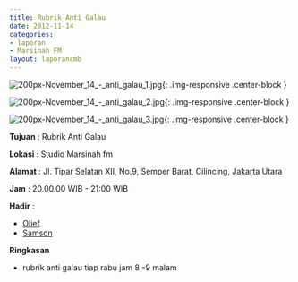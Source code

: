 ```yaml
---
title: Rubrik Anti Galau
date: 2012-11-14
categories:
- laporan
- Marsinah FM
layout: laporancmb
---
```



![200px-November_14_-_anti_galau_1.jpg](/uploads/200px-November_14_-_anti_galau_1.jpg){: .img-responsive .center-block }

![200px-November_14_-_anti_galau_2.jpg](/uploads/200px-November_14_-_anti_galau_2.jpg){: .img-responsive .center-block }

![200px-November_14_-_anti_galau_3.jpg](/uploads/200px-November_14_-_anti_galau_3.jpg){: .img-responsive .center-block }


**Tujuan** : Rubrik Anti Galau 

**Lokasi** : Studio Marsinah fm 

**Alamat** : Jl. Tipar Selatan XII, No.9, Semper Barat, Cilincing, Jakarta Utara 

**Jam** : 20.00.00 WIB - 21:00 WIB 

**Hadir** :
* [Olief](http://wiki.ciptamedia.org/wiki/Olief)
* [Samson](http://wiki.ciptamedia.org/wiki/Samson)

**Ringkasan**  
* rubrik anti galau tiap rabu jam 8 -9 malam
